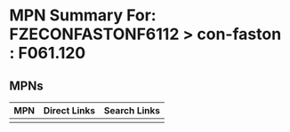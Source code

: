 



# MPN Summary For: FZECONFASTONF6112 > con-faston : F061.120

## MPNs
  

|MPN|Direct Links|Search Links|
| :--- | :--- | :--- |
||||
